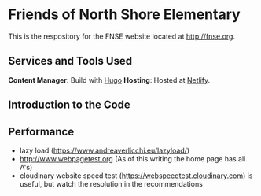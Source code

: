 # Friends of North Shore Elementary

This is the respository for the FNSE website located at http://fnse.org. 

## Services and Tools Used

**Content Manager**: Build with [Hugo](https://gohugo.io)
**Hosting**: Hosted at [Netlify](http://netlify.com).

## Introduction to the Code

## Performance

- lazy load (https://www.andreaverlicchi.eu/lazyload/)
- http://www.webpagetest.org (As of this writing the home page has all A's)
- cloudinary website speed test (https://webspeedtest.cloudinary.com) is useful, but watch the resolution in the recommendations
